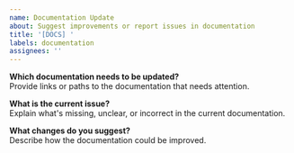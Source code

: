 ```yaml
---
name: Documentation Update
about: Suggest improvements or report issues in documentation
title: '[DOCS] '
labels: documentation
assignees: ''
---
```


**Which documentation needs to be updated?** \
Provide links or paths to the documentation that needs attention.

**What is the current issue?** \
Explain what's missing, unclear, or incorrect in the current documentation.

**What changes do you suggest?** \
Describe how the documentation could be improved.
